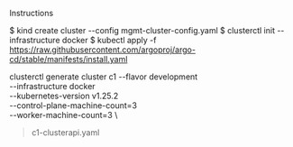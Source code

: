 Instructions

$ kind create cluster --config mgmt-cluster-config.yaml
$ clusterctl init --infrastructure docker
$ kubectl apply -f https://raw.githubusercontent.com/argoproj/argo-cd/stable/manifests/install.yaml


clusterctl generate cluster c1 --flavor development \
  --infrastructure docker \
  --kubernetes-version v1.25.2 \
  --control-plane-machine-count=3 \
  --worker-machine-count=3 \
  > c1-clusterapi.yaml
